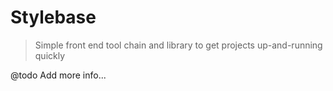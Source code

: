 # Stylebase

> Simple front end tool chain and library to get projects up-and-running quickly

@todo Add more info...
